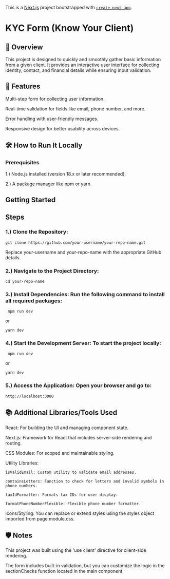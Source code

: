 This is a [Next.js](https://nextjs.org) project bootstrapped with [`create-next-app`](https://nextjs.org/docs/app/api-reference/cli/create-next-app).

# KYC Form (Know Your Client)

## 📖 Overview

This project is designed to quickly and smoothly gather basic information from a given client. It provides an interactive user interface for collecting identity, contact, and financial details while ensuring input validation.

## 🚀 Features

Multi-step form for collecting user information.

Real-time validation for fields like email, phone number, and more.

Error handling with user-friendly messages.

Responsive design for better usability across devices.

## 🛠️ How to Run It Locally

### Prerequisites
1.) Node.js installed (version 18.x or later recommended).

2.) A package manager like npm or yarn.

## Getting Started

## Steps
### 1.) Clone the Repository:
 ```
 git clone https://github.com/your-username/your-repo-name.git
```

Replace your-username and your-repo-name with the appropriate GitHub details.

### 2.) Navigate to the Project Directory:
```
cd your-repo-name
```

### 3.) Install Dependencies: Run the following command to install all required packages:
```
 npm run dev
```
or
```
yarn dev
```

### 4.) Start the Development Server: To start the project locally:
```
 npm run dev
```
or
```
yarn dev
```

### 5.) Access the Application: Open your browser and go to:
```
http://localhost:3000
```

## 📚 Additional Libraries/Tools Used
React: For building the UI and managing component state.

Next.js: Framework for React that includes server-side rendering and routing.

CSS Modules: For scoped and maintainable styling.

Utility Libraries:

    isValidEmail: Custom utility to validate email addresses.
    
    containsLetters: Function to check for letters and invalid symbols in phone numbers.
    
    taxIdFormatter: Formats tax IDs for user display.
    
    formatPhoneNumberFlexible: Flexible phone number formatter.
    
Icons/Styling: You can replace or extend styles using the styles object imported from page.module.css.

## 🛡️ Notes

This project was built using the 'use client' directive for client-side rendering.

The form includes built-in validation, but you can customize the logic in the sectionChecks function located in the main component.

